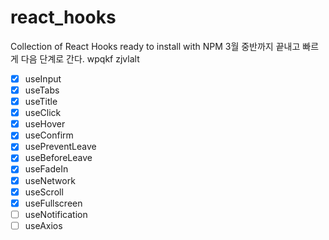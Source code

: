 # react_hooks

Collection of React Hooks ready to install with NPM
3월 중반까지 끝내고 빠르게 다음 단계로 간다. wpqkf zjvlalt

- [x] useInput
- [x] useTabs
- [x] useTitle
- [x] useClick
- [x] useHover
- [x] useConfirm
- [x] usePreventLeave
- [x] useBeforeLeave
- [x] useFadeIn
- [x] useNetwork
- [x] useScroll
- [x] useFullscreen
- [ ] useNotification
- [ ] useAxios

